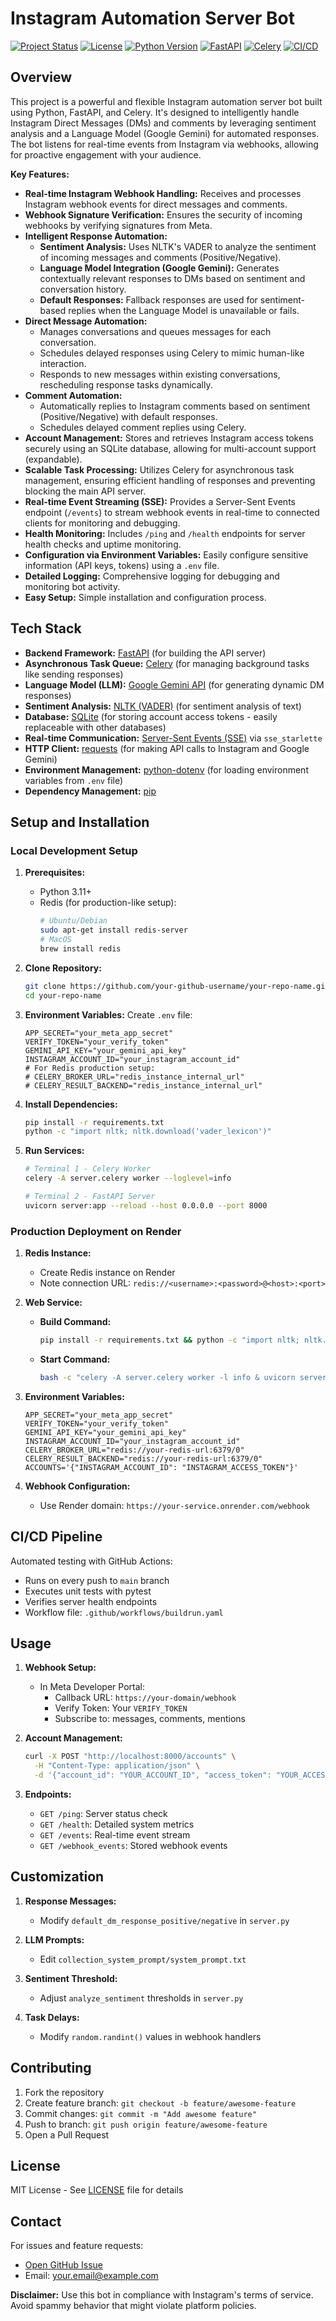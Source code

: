 # Instagram Automation Server Bot

[![Project Status](https://img.shields.io/badge/Status-Active-brightgreen.svg)](https://github.com/your-github-username/your-repo-name)
[![License](https://img.shields.io/badge/License-MIT-blue.svg)](https://opensource.org/licenses/MIT)
[![Python Version](https://img.shields.io/badge/Python-3.11+-brightgreen.svg)](https://www.python.org/downloads/)
[![FastAPI](https://img.shields.io/badge/FastAPI-0.100+-blueviolet.svg)](https://fastapi.tiangolo.com/)
[![Celery](https://img.shields.io/badge/Celery-5.3+-orange.svg)](https://docs.celeryq.dev/en/stable/)
[![CI/CD](https://github.com/ashishram7/deploy-test-insta-bot/actions/workflows/buildrun.yaml/badge.svg)](https://github.com/ashishram7/deploy-test-insta-bot/actions/workflows/buildrun.yaml)

## Overview

This project is a powerful and flexible Instagram automation server bot built using Python, FastAPI, and Celery. It's designed to intelligently handle Instagram Direct Messages (DMs) and comments by leveraging sentiment analysis and a Language Model (Google Gemini) for automated responses. The bot listens for real-time events from Instagram via webhooks, allowing for proactive engagement with your audience.

**Key Features:**

*   **Real-time Instagram Webhook Handling:**  Receives and processes Instagram webhook events for direct messages and comments.
*   **Webhook Signature Verification:**  Ensures the security of incoming webhooks by verifying signatures from Meta.
*   **Intelligent Response Automation:**
    *   **Sentiment Analysis:** Uses NLTK's VADER to analyze the sentiment of incoming messages and comments (Positive/Negative).
    *   **Language Model Integration (Google Gemini):** Generates contextually relevant responses to DMs based on sentiment and conversation history.
    *   **Default Responses:** Fallback responses are used for sentiment-based replies when the Language Model is unavailable or fails.
*   **Direct Message Automation:**
    *   Manages conversations and queues messages for each conversation.
    *   Schedules delayed responses using Celery to mimic human-like interaction.
    *   Responds to new messages within existing conversations, rescheduling response tasks dynamically.
*   **Comment Automation:**
    *   Automatically replies to Instagram comments based on sentiment (Positive/Negative) with default responses.
    *   Schedules delayed comment replies using Celery.
*   **Account Management:** Stores and retrieves Instagram access tokens securely using an SQLite database, allowing for multi-account support (expandable).
*   **Scalable Task Processing:** Utilizes Celery for asynchronous task management, ensuring efficient handling of responses and preventing blocking the main API server.
*   **Real-time Event Streaming (SSE):** Provides a Server-Sent Events endpoint (`/events`) to stream webhook events in real-time to connected clients for monitoring and debugging.
*   **Health Monitoring:** Includes `/ping` and `/health` endpoints for server health checks and uptime monitoring.
*   **Configuration via Environment Variables:**  Easily configure sensitive information (API keys, tokens) using a `.env` file.
*   **Detailed Logging:**  Comprehensive logging for debugging and monitoring bot activity.
*   **Easy Setup:**  Simple installation and configuration process.

## Tech Stack
*   **Backend Framework:** [FastAPI](https://fastapi.tiangolo.com/) (for building the API server)
*   **Asynchronous Task Queue:** [Celery](https://docs.celeryq.dev/en/stable/) (for managing background tasks like sending responses)
*   **Language Model (LLM):** [Google Gemini API](https://ai.google.dev/gemini-api) (for generating dynamic DM responses)
*   **Sentiment Analysis:** [NLTK (VADER)](https://www.nltk.org/howto/vader.html) (for sentiment analysis of text)
*   **Database:** [SQLite](https://www.sqlite.org/index.html) (for storing account access tokens - easily replaceable with other databases)
*   **Real-time Communication:** [Server-Sent Events (SSE)](https://developer.mozilla.org/en-US/docs/Web/API/Server-sent_events) via `sse_starlette`
*   **HTTP Client:** [requests](https://requests.readthedocs.io/en/latest/) (for making API calls to Instagram and Google Gemini)
*   **Environment Management:** [python-dotenv](https://pypi.org/project/python-dotenv/) (for loading environment variables from `.env` file)
*   **Dependency Management:** [pip](https://pip.pypa.io/en/stable/)

## Setup and Installation

### Local Development Setup

1. **Prerequisites:**
    - Python 3.11+
    - Redis (for production-like setup):
      ```bash
      # Ubuntu/Debian
      sudo apt-get install redis-server
      # MacOS
      brew install redis
      ```

2. **Clone Repository:**
    ```bash
    git clone https://github.com/your-github-username/your-repo-name.git
    cd your-repo-name
    ```

3. **Environment Variables:**
    Create `.env` file:
    ```env
    APP_SECRET="your_meta_app_secret"
    VERIFY_TOKEN="your_verify_token"
    GEMINI_API_KEY="your_gemini_api_key"
    INSTAGRAM_ACCOUNT_ID="your_instagram_account_id"
    # For Redis production setup:
    # CELERY_BROKER_URL="redis_instance_internal_url"
    # CELERY_RESULT_BACKEND="redis_instance_internal_url"
    ```

4. **Install Dependencies:**
    ```bash
    pip install -r requirements.txt
    python -c "import nltk; nltk.download('vader_lexicon')"
    ```

5. **Run Services:**
    ```bash
    # Terminal 1 - Celery Worker
    celery -A server.celery worker --loglevel=info
    
    # Terminal 2 - FastAPI Server
    uvicorn server:app --reload --host 0.0.0.0 --port 8000
    ```

### Production Deployment on Render

1. **Redis Instance:**
    - Create Redis instance on Render
    - Note connection URL: `redis://<username>:<password>@<host>:<port>`

2. **Web Service:**
    - **Build Command:**
      ```bash
      pip install -r requirements.txt && python -c "import nltk; nltk.download('vader_lexicon')"
      ```
    - **Start Command:**
      ```bash
      bash -c "celery -A server.celery worker -l info & uvicorn server:app --host 0.0.0.0 --port 8000"
      ```

3. **Environment Variables:**
    ```env
    APP_SECRET="your_meta_app_secret"
    VERIFY_TOKEN="your_verify_token"
    GEMINI_API_KEY="your_gemini_api_key"
    INSTAGRAM_ACCOUNT_ID="your_instagram_account_id"
    CELERY_BROKER_URL="redis://your-redis-url:6379/0"
    CELERY_RESULT_BACKEND="redis://your-redis-url:6379/0"
    ACCOUNTS='{"INSTAGRAM_ACCOUNT_ID": "INSTAGRAM_ACCESS_TOKEN"}'
    ```

4. **Webhook Configuration:**
    - Use Render domain: `https://your-service.onrender.com/webhook`

## CI/CD Pipeline

Automated testing with GitHub Actions:
- Runs on every push to `main` branch
- Executes unit tests with pytest
- Verifies server health endpoints
- Workflow file: `.github/workflows/buildrun.yaml`

## Usage

1. **Webhook Setup:**
    - In Meta Developer Portal:
      - Callback URL: `https://your-domain/webhook`
      - Verify Token: Your `VERIFY_TOKEN`
      - Subscribe to: messages, comments, mentions

2. **Account Management:**
    ```bash
    curl -X POST "http://localhost:8000/accounts" \
      -H "Content-Type: application/json" \
      -d '{"account_id": "YOUR_ACCOUNT_ID", "access_token": "YOUR_ACCESS_TOKEN"}'
    ```

3. **Endpoints:**
    - `GET /ping`: Server status check
    - `GET /health`: Detailed system metrics
    - `GET /events`: Real-time event stream
    - `GET /webhook_events`: Stored webhook events

## Customization

1. **Response Messages:**
    - Modify `default_dm_response_positive/negative` in `server.py`
    
2. **LLM Prompts:**
    - Edit `collection_system_prompt/system_prompt.txt`

3. **Sentiment Threshold:**
    - Adjust `analyze_sentiment` thresholds in `server.py`

4. **Task Delays:**
    - Modify `random.randint()` values in webhook handlers

## Contributing

1. Fork the repository
2. Create feature branch: `git checkout -b feature/awesome-feature`
3. Commit changes: `git commit -m "Add awesome feature"`
4. Push to branch: `git push origin feature/awesome-feature`
5. Open a Pull Request

## License

MIT License - See [LICENSE](LICENSE) file for details

## Contact

For issues and feature requests:
- [Open GitHub Issue](https://github.com/your-github-username/your-repo-name/issues)
- Email: your.email@example.com

**Disclaimer:** Use this bot in compliance with Instagram's terms of service. Avoid spammy behavior that might violate platform policies.